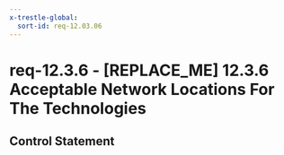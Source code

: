 ```yaml
---
x-trestle-global:
  sort-id: req-12.03.06
---
```


# req-12.3.6 - \[REPLACE_ME\] 12.3.6 Acceptable Network Locations For The Technologies

## Control Statement
